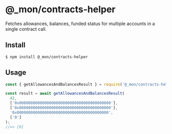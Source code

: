 # @\_mon/contracts-helper

Fetches allowances, balances, funded status for multiple accounts in a single contract call.

## Install

```
$ npm install @_mon/contracts-helper
```

## Usage

```js
const { getAllowancesAndBalancesResult } = require('@_mon/contracts-helper');

const result = await getAllowancesAndBalancesResult(
  42,
  ['0x0000000000000000000000000000000000000000'],
  ['0x0000000000000000000000000000000000000000'],
  '0x0000000000000000000000000000000000000000',
  ['0']
);
//=> [0]
```
